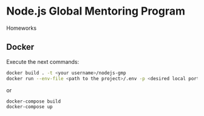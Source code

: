 # Node.js Global Mentoring Program

Homeworks

## Docker
Execute the next commands:
```bash
docker build . -t <your username>/nodejs-gmp
docker run --env-file <path to the project>/.env -p <desired local port>:3000 -d <your username>/nodejs-gmp
```

or

```bash
docker-compose build
docker-compose up
```
